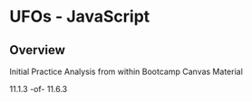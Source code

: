 # UFOs - JavaScript

## Overview

Initial Practice Analysis from within Bootcamp Canvas Material

11.1.3 -of- 11.6.3
